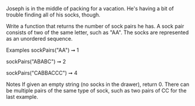 Joseph is in the middle of packing for a vacation. He's having a bit of trouble finding all of his socks, though.

Write a function that returns the number of sock pairs he has. A sock pair consists of two of the same letter, such as "AA". The socks are represented as an unordered sequence.

Examples
sockPairs("AA") ➞ 1

sockPairs("ABABC") ➞ 2

sockPairs("CABBACCC") ➞ 4

Notes
If given an empty string (no socks in the drawer), return 0.
There can be multiple pairs of the same type of sock, such as two pairs of CC for the last example.
